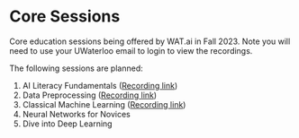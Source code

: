# Core Sessions 
Core education sessions being offered by WAT.ai in Fall 2023. Note you will need to use your UWaterloo email to login to view the recordings.

The following sessions are planned:
1. AI Literacy Fundamentals ([Recording link](https://uofwaterloo-my.sharepoint.com/:v:/g/personal/tcwyu_uwaterloo_ca/EeFsPXsOR5VHi1JKBxA05OsBUF8L14YApcYksQGMuZM9yg))
2. Data Preprocessing ([Recording link](https://uofwaterloo-my.sharepoint.com/:v:/g/personal/tcwyu_uwaterloo_ca/ET9ClOQ_3klHtktT490QfHQB2SkKOeCkkY_4kTRCq1Qu6w))
3. Classical Machine Learning ([Recording link](https://uofwaterloo-my.sharepoint.com/:v:/g/personal/tcwyu_uwaterloo_ca/EZtn81aEBqlHmpV3w6BcCK0BgalUrqt7ilAkLS1biuXjhw))
4. Neural Networks for Novices
5. Dive into Deep Learning

